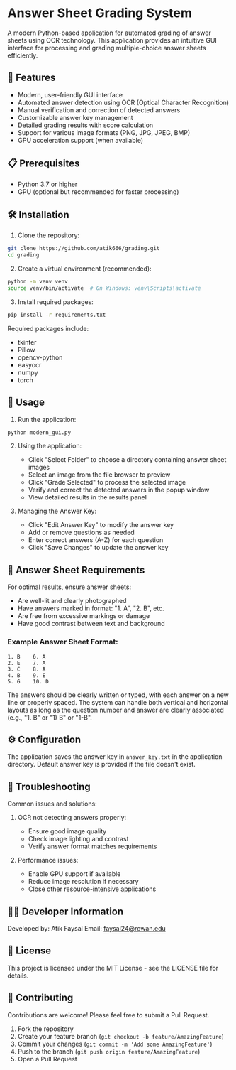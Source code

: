 # Answer Sheet Grading System

A modern Python-based application for automated grading of answer sheets using OCR technology. This application provides an intuitive GUI interface for processing and grading multiple-choice answer sheets efficiently.

## 🌟 Features

- Modern, user-friendly GUI interface
- Automated answer detection using OCR (Optical Character Recognition)
- Manual verification and correction of detected answers
- Customizable answer key management
- Detailed grading results with score calculation
- Support for various image formats (PNG, JPG, JPEG, BMP)
- GPU acceleration support (when available)

## 📋 Prerequisites

- Python 3.7 or higher
- GPU (optional but recommended for faster processing)

## 🛠️ Installation

1. Clone the repository:
```bash
git clone https://github.com/atik666/grading.git
cd grading
```

2. Create a virtual environment (recommended):
```bash
python -m venv venv
source venv/bin/activate  # On Windows: venv\Scripts\activate
```

3. Install required packages:
```bash
pip install -r requirements.txt
```

Required packages include:
- tkinter
- Pillow
- opencv-python
- easyocr
- numpy
- torch

## 🚀 Usage

1. Run the application:
```bash
python modern_gui.py
```

2. Using the application:
   - Click "Select Folder" to choose a directory containing answer sheet images
   - Select an image from the file browser to preview
   - Click "Grade Selected" to process the selected image
   - Verify and correct the detected answers in the popup window
   - View detailed results in the results panel

3. Managing the Answer Key:
   - Click "Edit Answer Key" to modify the answer key
   - Add or remove questions as needed
   - Enter correct answers (A-Z) for each question
   - Click "Save Changes" to update the answer key

## 📝 Answer Sheet Requirements

For optimal results, ensure answer sheets:
- Are well-lit and clearly photographed
- Have answers marked in format: "1. A", "2. B", etc.
- Are free from excessive markings or damage
- Have good contrast between text and background

### Example Answer Sheet Format:

```
1. B    6. A
2. E    7. A
3. C    8. A
4. B    9. E
5. G    10. D
```

The answers should be clearly written or typed, with each answer on a new line or properly spaced. 
The system can handle both vertical and horizontal layouts as long as the question number and answer are clearly associated (e.g., "1. B" or "1) B" or "1-B".

## ⚙️ Configuration

The application saves the answer key in `answer_key.txt` in the application directory. Default answer key is provided if the file doesn't exist.

## 🔧 Troubleshooting

Common issues and solutions:
1. OCR not detecting answers properly:
   - Ensure good image quality
   - Check image lighting and contrast
   - Verify answer format matches requirements

2. Performance issues:
   - Enable GPU support if available
   - Reduce image resolution if necessary
   - Close other resource-intensive applications

## 👨‍💻 Developer Information

Developed by: Atik Faysal
Email: faysal24@rowan.edu

## 📄 License

This project is licensed under the MIT License - see the LICENSE file for details.

## 🤝 Contributing

Contributions are welcome! Please feel free to submit a Pull Request.

1. Fork the repository
2. Create your feature branch (`git checkout -b feature/AmazingFeature`)
3. Commit your changes (`git commit -m 'Add some AmazingFeature'`)
4. Push to the branch (`git push origin feature/AmazingFeature`)
5. Open a Pull Request